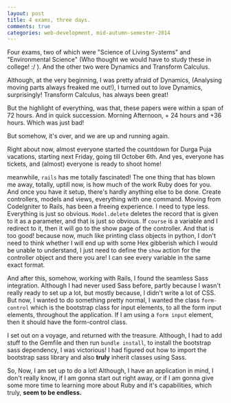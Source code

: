 ```yaml
---
layout: post
title: 4 exams, three days.
comments: true
categories: web-development, mid-autumn-semester-2014
---
```


Four exams, two of which were "Science of Living Systems" and "Environmental Science" (Who thought we would have to study these in college! :/ ). And the other two were Dynamics and Transform Calculus.

Although, at the very beginning, I was pretty afraid of Dynamics, (Analysing moving parts always freaked me out!), I turned out to love Dynamics, surprisingly! Transform Calculus, has always been great!

But the highlight of everything, was that, these papers were within a span of 72 hours. And in quick succession. Morning Afternoon, + 24 hours and +36 hours. Which was just bad!

But somehow, it's over, and we are up and running again.

Right about now, almost everyone started the countdown for Durga Puja vacations, starting next Friday, going till October 6th. And yes, everyone has tickets, and (almost) everyone is ready to shoot home!

meanwhile, `rails` has me totally fascinated! The one thing that has blown me away, totally, uptill now, is how much of the work Ruby does for you. And once you have it setup, there's hardly anything else to be done. Create controllers, models and views, everything with one command. Moving from CodeIgniter to Rails, has been a freeing experience. I need to type less. Everything is just so obvious. `Model.delete` deletes the record that is given to it as a parameter, and that is just so obvious. If `course` is a variable and I redirect to it, then it will go to the show page of the controller. And that is too good! because now, much like printing class objects in python, I don't need to think whether I will end up with some Hex gibberish which I would be unable to understand, I just need to define the `show` action for the controller object and there you are! I can see every variable in the same exact format.

And after this, somehow, working with Rails, I found the seamless Sass integration. Although I had never used Sass before, partly because I wasn't really ready to set up a lot, but mostly because, I didn't write a lot of CSS. But now, I wanted to do something pretty normal, I wanted the class `form-control` which is the bootstrap class for input elements, to all the form input elements, throughout the application. If I am using a `form input` element, then it should have the form-control class.

I set out on a voyage, and returned with the treasure. Although, I had to add stuff to the Gemfile and then run `bundle install`, to install the bootstrap sass dependency, I was victorious! I had figured out how to import the bootstrap sass library and also **truly** inherit classes using Sass.

So, Now, I am set up to do a lot! Although, I have an application in mind, I don't really know, if I am gonna start out right away, or if I am gonna give some more time to learning more about Ruby and it's capabilities, which truly, **seem to be endless.**